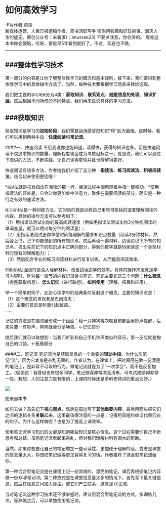 如何高效学习
============
卡片作者 菜菜  
新媒体运营、人民日报邀稿作者、简书活跃写手
崇尚用有趣和好玩的事、消灭人生的虚无。原创公众号：来看(ID：letussee23) 不要关注我，你会哭的。
看完这本书你会懊恼，哎呀，要是早5年看到就好了。不过，现在也不晚。

--------------------------------------------------------------------------------

###整体性学习技术
---
第一部分的内容是让你了解整体性学习的概念和基本规则，接下来，我们要讲到整体性学习中的具体操作方法了。当然，每种技术要根据学习场景来择优选取。

我们把主要的`学习场景`分为4类：**获取知识**、**联系观点**、**随意信息的处理**、**知识扩展**。然后根据不同场景的不同特点，我们再来说说具体的学习方法。

###获取知识
---
获取知识是学习的**初始阶段**，我们需要运用感官把知识“印”到大脑里。这时候，我们可以用到两种手段：**快速阅读**和**笔记流**。

####一、快速阅读
不用我说你也能知道，读得快，获得的知识也多。但是快速阅读不仅追求知识的数量，理解程度也会成为考核目标之一。就是说，我们可以通过下面讲的方法，不断实践，让自己读得更快并且也理解得更好。

快速阅读有很多方法，作者给我们介绍了这三种：**指读法**、**练习阅读法**、**积极阅读法**。结合起来使用更佳哦！

*`指读法`就是把食指放在阅读的那一行，阅读过程中眼睛随着手指一起移动。*使用指读法的好处是，它会让你更加集中注意力，聚焦在需要阅读的部分，确实是一种行之有效的速读方法。

`练习阅读法`是一种训练方法，它的目的就是训练自己用尽可能快的速度理解阅读的内容。具体的操作方法可以参考如下：  
（1）用指读法测试出你的最高阅读速度（例如用指读法测试出你3分钟能阅读的单词总量，就可以得出每分钟的阅读量）；  
（2）用指读法测试出你单位时间能理解的最多知识点数量（阅读3分钟材料，然后合上书，记下你能想到的所有知识点。然后再读一遍材料，边读边记下所有的知识点。找出先前记下的知识点中正确的部分，得到的数字就是你阅读这一个类型材料时现有的理解能力）；  
（3）然后配合专业的练习阅读材料进行反复训练，从而提高阅读效率。

`积极阅读法`强调的是深入理解材料，改善边读边学的效率。具体的操作方法就是学习内容时，针对每一章节的内容记录读书笔记。笔记主要记录三个问题：**什么概念**（完整获取信息）、**怎么记忆**（进行联想）、**如何使用**（理解、拓展和应用）。

举一个简单的例子，比如心理学中的经典条件反射这个概念，主要的知识点是：  
（1）这个概念的发现者是巴甫洛夫；  
（2）主要的意思是刺激引起反应。  
……

记忆的方法是在脑海里形成一个画面：给一只狗狗每次喂食前都会用铃声提醒，后来只要一有铃声，狗狗就会分泌唾液。←记忆部分

随后我们就可以联想到：当我们听到和自己手机铃声类似的音乐，第一反应就是掏自己的口袋。←拓展部分

####二、笔记流
笔记流也是获取信息的一个重要的**辅助手段**。为什么叫笔记“流”，因为它本身是杂乱无章的。作者认为，在课堂上，把时间用在做一份漂亮的笔记上，是非常不可取的行为。做笔记流就是为了“一次学会”，而不是反复加工。（偷偷说：我曾经也有很多同学，笔记做得非常漂亮清晰，可考试成绩却非常一般。我想，人的注意力是有限的，上课的时候还是多听老师讲的重点为妙。）

![](http://7xrn7f.com1.z0.glb.clouddn.com/16-3-9/14214412.jpg)

图来自本书

如何去做？首先记下**核心观点**，然后在周边写下**其他重要内容**，最后用箭头把它们之间的逻辑关系**关联**起来。这里最值得注意的一点是：记得用简短的单词代替冗长的句子。为什么这样做呢？也是为了提高上课效率。

使用笔记流学习知识的关键是知道哪些知识是核心信息。这个过程需要你自己不断思考和总结。虽然笔记流看起来杂乱，但对我们理解材料有很大的帮助。

当然，如果你想要让自己的笔记增加一些可读性，更加便于理解的话，或者是课堂的信息量太大，你想把笔记做得更加容易复习的话，作者推荐了混合型笔记流给你。

第一种混合型笔记流是在课程上记一份常规的、漂亮的笔记，课后再根据笔记内容做一份*标准笔记流*。第二种方式是在课堂信息量太多的情况下，首先写下最关键信息，然后在信息之间加入评注，使它们产生联系，这就是*评注流*。

当对笔记流这种学习技术还不够掌握时，建议用混合型笔记流的方式，多训练几次，等熟练之后，可以单独使用笔记流。
